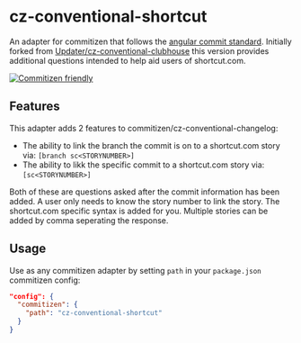 # cz-conventional-shortcut

An adapter for commitizen that follows the
[angular commit standard](https://github.com/conventional-changelog/conventional-changelog/blob/master/packages/conventional-changelog-angular/convention.md).
Initially forked from [Updater/cz-conventional-clubhouse](https://github.com/Updater/cz-conventional-clubhouse) this version provides
additional questions intended to help aid users of shortcut.com.

[![Commitizen friendly](https://img.shields.io/badge/commitizen-friendly-brightgreen.svg)](http://commitizen.github.io/cz-cli/)

## Features

This adapter adds 2 features to commitizen/cz-conventional-changelog:

* The ability to link the branch the commit is on to a shortcut.com story via:
  `[branch sc<STORYNUMBER>]`
* The ability to likk the specific commit to a shortcut.com story via:
  `[sc<STORYNUMBER>]`

Both of these are questions asked after the commit information has been added. A
user only needs to know the story number to link the story. The shortcut.com
specific syntax is added for you. Multiple stories can be added by comma
seperating the response.

## Usage

Use as any commitizen adapter by setting `path` in your `package.json`
commitizen config:

```json
"config": {
  "commitizen": {
    "path": "cz-conventional-shortcut"
  }
}
```

